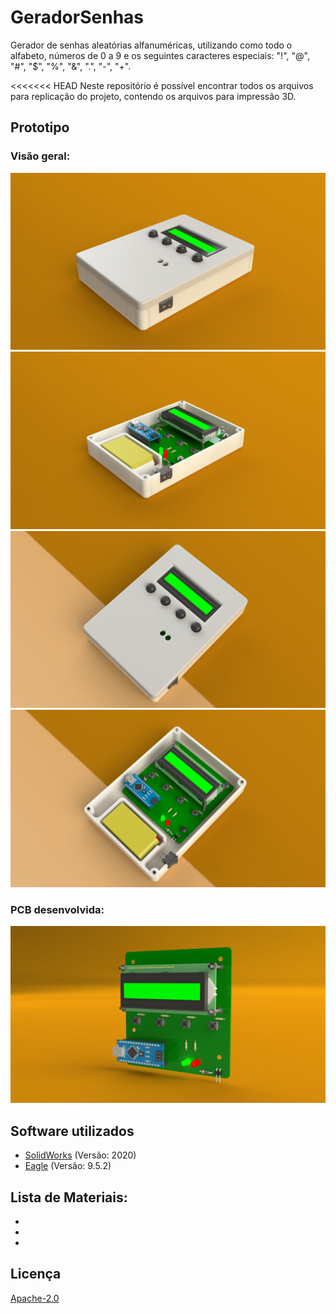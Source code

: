 # GeradorSenhas 

Gerador de senhas aleatórias alfanuméricas, utilizando como todo o alfabeto, números de 0 a 9 e os seguintes caracteres especiais: "!", "@", "#", "$", "%", "&", ".", "-", "+".

<<<<<<< HEAD
Neste repositório é possível encontrar todos os arquivos para replicação do projeto, contendo os arquivos para impressão 3D.

## Prototipo
### Visão geral:
![](Image/001.JPG)
![](Image/003.JPG)
![](Image/002.JPG)
![](Image/004.JPG)

### PCB desenvolvida:
![](Image/005.JPG)

## Software utilizados
* [SolidWorks](https://www.solidworks.com/pt-br)    (Versão: 2020)
* [Eagle](https://www.autodesk.com.br/products/eagle/overview)         (Versão: 9.5.2)


## Lista de Materiais:
* 
* 
* 

## Licença
[Apache-2.0](https://choosealicense.com/licenses/apache-2.0/)
